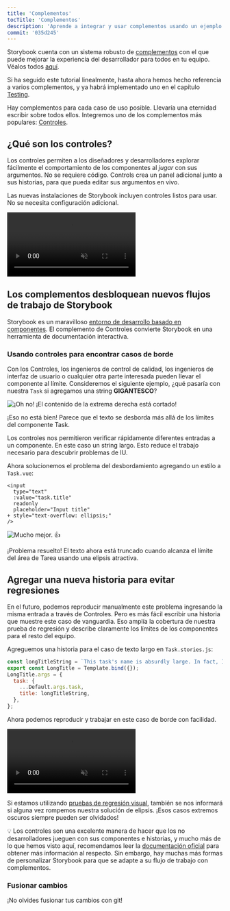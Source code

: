 ```yaml
---
title: 'Complementos'
tocTitle: 'Complementos'
description: 'Aprende a integrar y usar complementos usando un ejemplo popular'
commit: '035d245'
---
```


Storybook cuenta con un sistema robusto de [complementos](https://storybook.js.org/docs/vue/configure/storybook-addons) con el que puede mejorar la experiencia del desarrollador para todos en tu equipo. Véalos todos [aquí](https://storybook.js.org/addons).

Si ha seguido este tutorial linealmente, hasta ahora hemos hecho referencia a varios complementos, y ya habrá implementado uno en el capítulo [Testing](/intro-to-storybook/vue/es/test/).

Hay complementos para cada caso de uso posible. Llevaría una eternidad escribir sobre todos ellos. Integremos uno de los complementos más populares: [Controles](https://storybook.js.org/docs/vue/essentials/controls).

## ¿Qué son los controles?

Los controles permiten a los diseñadores y desarrolladores explorar fácilmente el comportamiento de los componentes al _jugar_ con sus argumentos. No se requiere código. Controls crea un panel adicional junto a sus historias, para que pueda editar sus argumentos en vivo.

Las nuevas instalaciones de Storybook incluyen controles listos para usar. No se necesita configuración adicional.

<video autoPlay muted playsInline loop>
  <source
    src="/intro-to-storybook/controls-in-action.mp4"
    type="video/mp4"
  />
</video>

## Los complementos desbloquean nuevos flujos de trabajo de Storybook

Storybook es un maravilloso [entorno de desarrollo basado en componentes](https://www.componentdriven.org/). El complemento de Controles convierte Storybook en una herramienta de documentación interactiva.

### Usando controles para encontrar casos de borde

Con los Controles, los ingenieros de control de calidad, los ingenieros de interfaz de usuario o cualquier otra parte interesada pueden llevar el componente al límite. Consideremos el siguiente ejemplo, ¿qué pasaría con nuestra `Task` si agregamos una string **GIGANTESCO**?

![¡Oh no! ¡El contenido de la extrema derecha está cortado!](/intro-to-storybook/task-edge-case.png)

¡Eso no está bien! Parece que el texto se desborda más allá de los límites del componente Task.

Los controles nos permitieron verificar rápidamente diferentes entradas a un componente. En este caso un string largo. Esto reduce el trabajo necesario para descubrir problemas de IU.

Ahora solucionemos el problema del desbordamiento agregando un estilo a `Task.vue`:

```diff:title=src/components/Task.vue
<input
  type="text"
  :value="task.title"
  readonly
  placeholder="Input title"
+ style="text-overflow: ellipsis;"
/>
```

![Mucho mejor.](/intro-to-storybook/edge-case-solved-with-controls.png) 👍

¡Problema resuelto! El texto ahora está truncado cuando alcanza el límite del área de Tarea usando una elipsis atractiva.

## Agregar una nueva historia para evitar regresiones

En el futuro, podemos reproducir manualmente este problema ingresando la misma entrada a través de Controles. Pero es más fácil escribir una historia que muestre este caso de vanguardia. Eso amplía la cobertura de nuestra prueba de regresión y describe claramente los límites de los componentes para el resto del equipo.

Agreguemos una historia para el caso de texto largo en `Task.stories.js`:

```js:title=src/components/Task.stories.js
const longTitleString = `This task's name is absurdly large. In fact, I think if I keep going I might end up with content overflow. What will happen? The star that represents a pinned task could have text overlapping. The text could cut-off abruptly when it reaches the star. I hope not!`;
export const LongTitle = Template.bind({});
LongTitle.args = {
  task: {
    ...Default.args.task,
    title: longTitleString,
  },
};
```

Ahora podemos reproducir y trabajar en este caso de borde con facilidad.

<video autoPlay muted playsInline loop>
  <source
    src="/intro-to-storybook/task-stories-long-title.mp4"
    type="video/mp4"
  />
</video>

Si estamos utilizando [pruebas de regresión visual](/intro-to-storybook/vue/es/test/), también se nos informará si alguna vez rompemos nuestra solución de elipsis. ¡Esos casos extremos oscuros siempre pueden ser olvidados!

<div class="aside"><p>💡 Los controles son una excelente manera de hacer que los no desarrolladores jueguen con sus componentes e historias, y mucho más de lo que hemos visto aquí, recomendamos leer la <a href="https://storybook.js.org/docs/vue/essentials/controls">documentación oficial</a> para obtener más información al respecto. Sin embargo, hay muchas más formas de personalizar Storybook para que se adapte a su flujo de trabajo con complementos.</div>

### Fusionar cambios

¡No olvides fusionar tus cambios con git!
